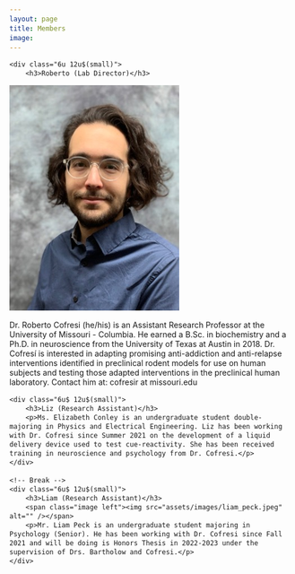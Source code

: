 ```yaml
---
layout: page
title: Members
image: 
---
```

<div class="row">

	<div class="6u 12u$(small)">
		<h3>Roberto (Lab Director)</h3>
		
<span class="image left"><img src="assets/images/roberto_cofresi1.jpg" alt="" /></span> 
		<p>Dr. Roberto Cofresi</b> (he/his) is an Assistant Research Professor at the University of Missouri - Columbia. He earned a B.Sc. in biochemistry and a Ph.D. in neuroscience from the University of Texas at Austin in 2018. Dr. Cofresí is interested in adapting promising anti-addiction and anti-relapse interventions identified in preclinical rodent models for use on human subjects and testing those adapted interventions in the preclinical human laboratory.  Contact him at: cofresir at missouri.edu</p>
	</div>
	
	<div class="6u$ 12u$(small)">
		<h3>Liz (Research Assistant)</h3>
		<p>Ms. Elizabeth Conley is an undergraduate student double-majoring in Physics and Electrical Engineering. Liz has been working with Dr. Cofresi since Summer 2021 on the development of a liquid delivery device used to test cue-reactivity. She has been received training in neuroscience and psychology from Dr. Cofresi.</p>
	</div>
	
	<!-- Break -->
	<div class="6u$ 12u$(small)">
		<h3>Liam (Research Assistant)</h3>
		<span class="image left"><img src="assets/images/liam_peck.jpeg" alt="" /></span>
		<p>Mr. Liam Peck is an undergraduate student majoring in Psychology (Senior). He has been working with Dr. Cofresi since Fall 2021 and will be doing is Honors Thesis in 2022-2023 under the supervision of Drs. Bartholow and Cofresi.</p>
	</div>
	
</div>





